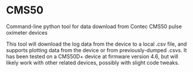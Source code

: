 # CMS50
Command-line python tool for data download from Contec CMS50 pulse oximeter devices

This tool will download the log data from the device to a local .csv file, and supports plotting data from the device or from previously-dumped .csvs.  It has been tested on a CMS50D+ device at firmware version 4.6, but will likely work with other related devices, possibly with slight code tweaks.
